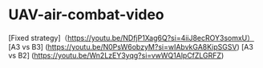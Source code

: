 # UAV-air-combat-video
[Fixed strategy]（https://youtu.be/NDfjP1Xag6Q?si=4iiJ8ecROY3somxU）
[A3 vs B3] (https://youtu.be/N0PsW6obzyM?si=wIAbvkGA8KipSGSV)
[A3 vs B2] (https://youtu.be/Wn2LzEY3yqg?si=vwWQ1AlpCfZLGRFZ)
